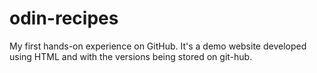 # odin-recipes
My first hands-on experience on GitHub. It's a demo website developed using HTML and with the versions being stored on git-hub. 
